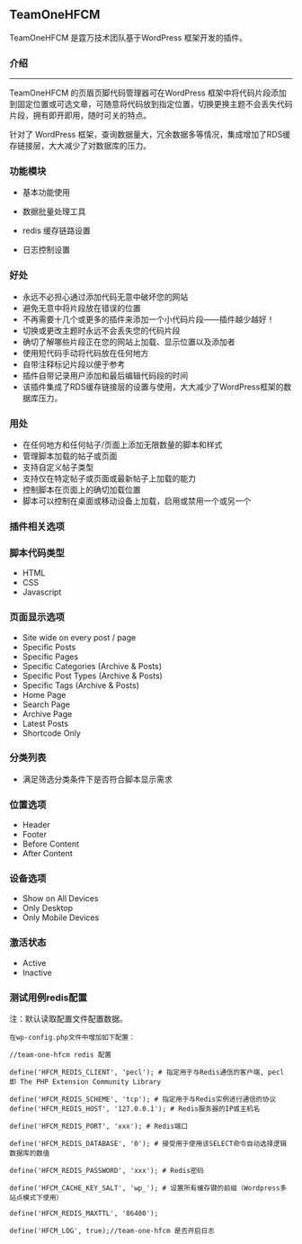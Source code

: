 ## TeamOneHFCM

TeamOneHFCM 是霆万技术团队基于WordPress 框架开发的插件。

### 介绍

***

TeamOneHFCM 的页眉页脚代码管理器可在WordPress 框架中将代码片段添加到固定位置或可选文章，可随意将代码放到指定位置，切换更换主题不会丢失代码片段，拥有即开即用，随时可关的特点。

针对了 WordPress 框架，查询数据量大，冗余数据多等情况，集成增加了RDS缓存链接层，大大减少了对数据库的压力。

### 功能模块

- 基本功能使用

- 数据批量处理工具

- redis 缓存链路设置
- 日志控制设置

### 好处

- 永远不必担心通过添加代码无意中破坏您的网站
- 避免无意中将片段放在错误的位置
- 不再需要十几个或更多的插件来添加一个小代码片段——插件越少越好！
- 切换或更改主题时永远不会丢失您的代码片段
- 确切了解哪些片段正在您的网站上加载、显示位置以及添加者
- 使用短代码手动将代码放在任何地方
- 自带注释标记片段以便于参考
- 插件自带记录用户添加和最后编辑代码段的时间
- 该插件集成了RDS缓存链接层的设置与使用，大大减少了WordPress框架的数据库压力。

### 用处

- 在任何地方和任何帖子/页面上添加无限数量的脚本和样式
- 管理脚本加载的帖子或页面
- 支持自定义帖子类型
- 支持仅在特定帖子或页面或最新帖子上加载的能力
- 控制脚本在页面上的确切加载位置
- 脚本可以控制在桌面或移动设备上加载，启用或禁用一个或另一个

### 插件相关选项

### 脚本代码类型

- HTML
- CSS
- Javascript

### 页面显示选项

- Site wide on every post / page
- Specific Posts
- Specific Pages
- Specific Categories (Archive & Posts)
- Specific Post Types (Archive & Posts)
- Specific Tags (Archive & Posts)
- Home Page
- Search Page
- Archive Page
- Latest Posts
- Shortcode Only

### 分类列表

- 满足筛选分类条件下是否符合脚本显示需求

### 位置选项

- Header
- Footer
- Before Content
- After Content

### 设备选项

- Show on All Devices
- Only Desktop
- Only Mobile Devices

### 激活状态

- Active
- Inactive

### 测试用例redis配置

注：默认读取配置文件配置数据。

```
在wp-config.php文件中增加如下配置：

//team-one-hfcm redis 配置

define('HFCM_REDIS_CLIENT', 'pecl'); # 指定用于与Redis通信的客户端, pecl 即 The PHP Extension Community Library

define('HFCM_REDIS_SCHEME', 'tcp'); # 指定用于与Redis实例进行通信的协议
define('HFCM_REDIS_HOST', '127.0.0.1'); # Redis服务器的IP或主机名

define('HFCM_REDIS_PORT', 'xxx'); # Redis端口

define('HFCM_REDIS_DATABASE', '0'); # 接受用于使用该SELECT命令自动选择逻辑数据库的数值

define('HFCM_REDIS_PASSWORD', 'xxx'); # Redis密码

define('HFCM_CACHE_KEY_SALT', 'wp_'); # 设置所有缓存键的前缀（Wordpress多站点模式下使用）

define('HFCM_REDIS_MAXTTL', '86400');

define('HFCM_LOG', true);//team-one-hfcm 是否开启日志
```